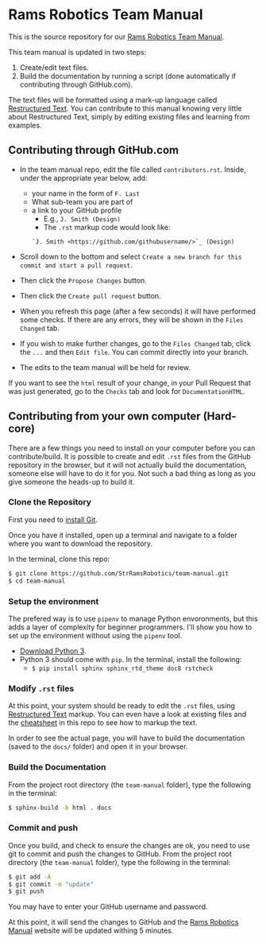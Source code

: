 # Rams Robotics Team Manual
This is the source repository for our [Rams Robotics Team Manual](https://strramsrobotics.github.io/team-manual/).

This team manual is updated in two steps:
1. Create/edit text files.
2. Build the documentation by running a script (done automatically if contributing through GitHub.com).

The text files will be formatted using a mark-up language called [Restructured Text](http://www.sphinx-doc.org/en/master/usage/restructuredtext/basics.html). You can contribute to this manual knowing very little about Restructured Text, simply by editing existing files and learning from examples.

## Contributing through GitHub.com
- In the team manual repo, edit the file called `contributors.rst`. Inside, under the appropriate year below, add:
    - your name in the form of `F. Last`
    - What sub-team you are part of
    - a link to your GitHub profile
        - E.g., `J. Smith (Design)`
        - The `.rst` markup code would look like: 
        ```
        `J. Smith <https://github.com/githubusername/>`_ (Design)
        ```

- Scroll down to the bottom and select `Create a new branch for this commit and start a pull request`.
- Then click the `Propose Changes` button.
- Then click the `Create pull request` button.
- When you refresh this page (after a few seconds) it will have performed some checks. If there are any errors, they will be shown in the `Files Changed` tab.
- If you wish to make further changes, go to the `Files Changed` tab, click the `...` and then `Edit file`. You can commit directly into your branch.
- The edits to the team manual will be held for review.

If you want to see the `html` result of your change, in your Pull Request that was just generated, go to the `Checks` tab and look for `DocumentationHTML`.

## Contributing from your own computer (Hard-core)
There are a few things you need to install on your computer before you can contribute/build. It is possible to create and edit `.rst` files from the GitHub repository in the browser, but it will not actually build the documentation, someone else will have to do it for you. Not such a bad thing as long as you give someone the heads-up to build it.

### Clone the Repository
First you need to [install Git](https://www.linode.com/docs/development/version-control/how-to-install-git-on-linux-mac-and-windows/).

Once you have it installed, open up a terminal and navigate to a folder where you want to download the repository.

In the terminal, clone this repo:
```sh
$ git clone https://github.com/StrRamsRobotics/team-manual.git
$ cd team-manual
```

### Setup the environment
The prefered way is to use `pipenv` to manage Python envoronments, but this adds a layer of complexity for beginner programmers. I'll show you how to set up the environment without using the `pipenv` tool.

- [Download Python 3](https://www.python.org/downloads/).
- Python 3 should come with `pip`. In the terminal, install the following:
    - `$ pip install sphinx sphinx_rtd_theme doc8 rstcheck`

### Modify `.rst` files
At this point, your system should be ready to edit the `.rst` files, using [Restructured Text](http://www.sphinx-doc.org/en/master/usage/restructuredtext/basics.html) markup. You can even have a look at existing files and the [cheatsheet](https://github.com/StrRamsRobotics/team-manual/blob/master/cheatsheet.rst) in this repo to see how to markup the text.

In order to see the actual page, you will have to build the documentation (saved to the `docs/` folder) and open it in your browser.

### Build the Documentation
From the project root directory (the `team-manual` folder), type the following in the terminal:

```sh
$ sphinx-build -b html . docs
```

### Commit and push
Once you build, and check to ensure the changes are ok, you need to use git to commit and push the changes to GitHub. From the project root directory (the `team-manual` folder), type the following in the terminal:
```sh
$ git add -A
$ git commit -m "update"
$ git push
```
You may have to enter your GitHub username and password.

At this point, it will send the changes to GitHub and the [Rams Robotics Manual](https://strramsrobotics.github.io/team-manual/) website will be updated withing 5 minutes.
